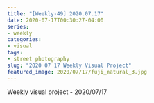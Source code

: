 ```yaml
---
title: "[Weekly-49] 2020.07.17"
date: 2020-07-17T00:30:27-04:00
series:
- weekly
categories:
- visual
tags:
- street photography
slug: "2020 07 17 Weekly Visual Project"
featured_image: 2020/07/17/fuji_natural_3.jpg
---
```


Weekly visual project - 2020/07/17
<!--more-->
<!--toc-->